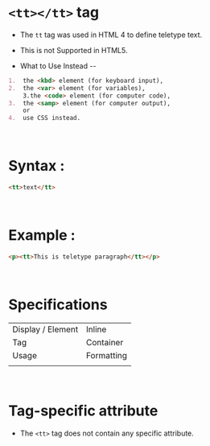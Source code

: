 # `<tt></tt>` tag

- The `tt` tag was used in HTML 4 to define teletype text.

* This is not Supported in HTML5.

* What to Use Instead --

```md
1.  the <kbd> element (for keyboard input),
2.  the <var> element (for variables),
    3.the <code> element (for computer code),
3.  the <samp> element (for computer output),
    or
4.  use CSS instead.
```

&nbsp;

# Syntax :

```html
<tt>text</tt>
```

&nbsp;

# Example :

```html
<p><tt>This is teletype paragraph</tt></p>
```

&nbsp;

# Specifications

|                   |            |
| ----------------- | ---------- |
| Display / Element | Inline     |
| Tag               | Container  |
| Usage             | Formatting |
|                   |            |

&nbsp;

# Tag-specific attribute

- The `<tt>` tag does not contain any specific attribute.
